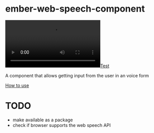ember-web-speech-component
==========================

[![Test](http://techslides.com/demos/sample-videos/small.webm)](http://google.com)

A component that allows getting input from the user in an voice form

<a href="http://techslides.com/demos/sample-videos/small.webm">How to use</a>

TODO
====
+ make available as a package
+ check if browser supports the web speech API

